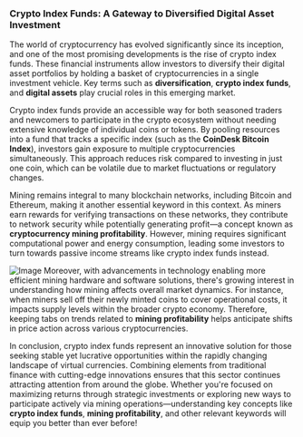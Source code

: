 ### Crypto Index Funds: A Gateway to Diversified Digital Asset Investment

The world of cryptocurrency has evolved significantly since its inception, and one of the most promising developments is the rise of crypto index funds. These financial instruments allow investors to diversify their digital asset portfolios by holding a basket of cryptocurrencies in a single investment vehicle. Key terms such as **diversification**, **crypto index funds**, and **digital assets** play crucial roles in this emerging market.

Crypto index funds provide an accessible way for both seasoned traders and newcomers to participate in the crypto ecosystem without needing extensive knowledge of individual coins or tokens. By pooling resources into a fund that tracks a specific index (such as the **CoinDesk Bitcoin Index**), investors gain exposure to multiple cryptocurrencies simultaneously. This approach reduces risk compared to investing in just one coin, which can be volatile due to market fluctuations or regulatory changes.

Mining remains integral to many blockchain networks, including Bitcoin and Ethereum, making it another essential keyword in this context. As miners earn rewards for verifying transactions on these networks, they contribute to network security while potentially generating profit—a concept known as **cryptocurrency mining profitability**. However, mining requires significant computational power and energy consumption, leading some investors to turn towards passive income streams like crypto index funds instead.


![Image](https://github.com/user-attachments/assets/31692037-0104-4703-abd1-696b6a7dd41b)
Moreover, with advancements in technology enabling more efficient mining hardware and software solutions, there's growing interest in understanding how mining affects overall market dynamics. For instance, when miners sell off their newly minted coins to cover operational costs, it impacts supply levels within the broader crypto economy. Therefore, keeping tabs on trends related to **mining profitability** helps anticipate shifts in price action across various cryptocurrencies.

In conclusion, crypto index funds represent an innovative solution for those seeking stable yet lucrative opportunities within the rapidly changing landscape of virtual currencies. Combining elements from traditional finance with cutting-edge innovations ensures that this sector continues attracting attention from around the globe. Whether you're focused on maximizing returns through strategic investments or exploring new ways to participate actively via mining operations—understanding key concepts like **crypto index funds**, **mining profitability**, and other relevant keywords will equip you better than ever before!